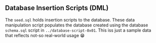 ## Database Insertion Scripts (DML)


The `seed.sql` holds insertion scripts to the database. These data manipulation script populates the database created using the database `schema.sql` script in `../database-script-0x01`. This iss just a sample data that reflects not-so real-world usage 😁
